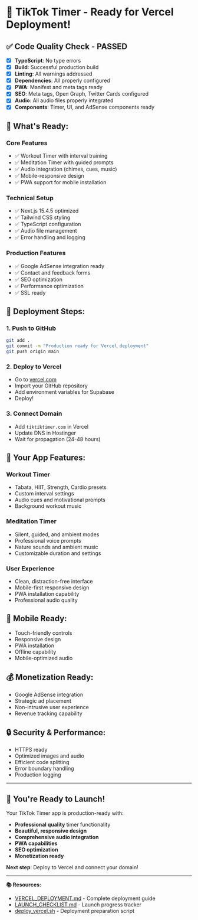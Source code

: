 # 🚀 TikTok Timer - Ready for Vercel Deployment!

## ✅ **Code Quality Check - PASSED**

- [x] **TypeScript**: No type errors
- [x] **Build**: Successful production build
- [x] **Linting**: All warnings addressed
- [x] **Dependencies**: All properly configured
- [x] **PWA**: Manifest and meta tags ready
- [x] **SEO**: Meta tags, Open Graph, Twitter Cards configured
- [x] **Audio**: All audio files properly integrated
- [x] **Components**: Timer, UI, and AdSense components ready

## 🎯 **What's Ready:**

### **Core Features**
- ✅ Workout Timer with interval training
- ✅ Meditation Timer with guided prompts
- ✅ Audio integration (chimes, cues, music)
- ✅ Mobile-responsive design
- ✅ PWA support for mobile installation

### **Technical Setup**
- ✅ Next.js 15.4.5 optimized
- ✅ Tailwind CSS styling
- ✅ TypeScript configuration
- ✅ Audio file management
- ✅ Error handling and logging

### **Production Features**
- ✅ Google AdSense integration ready
- ✅ Contact and feedback forms
- ✅ SEO optimization
- ✅ Performance optimization
- ✅ SSL ready

## 🚀 **Deployment Steps:**

### **1. Push to GitHub**
```bash
git add .
git commit -m "Production ready for Vercel deployment"
git push origin main
```

### **2. Deploy to Vercel**
- Go to [vercel.com](https://vercel.com)
- Import your GitHub repository
- Add environment variables for Supabase
- Deploy!

### **3. Connect Domain**
- Add `tiktiktimer.com` in Vercel
- Update DNS in Hostinger
- Wait for propagation (24-48 hours)

## 🌟 **Your App Features:**

### **Workout Timer**
- Tabata, HIIT, Strength, Cardio presets
- Custom interval settings
- Audio cues and motivational prompts
- Background workout music

### **Meditation Timer**
- Silent, guided, and ambient modes
- Professional voice prompts
- Nature sounds and ambient music
- Customizable duration and settings

### **User Experience**
- Clean, distraction-free interface
- Mobile-first responsive design
- PWA installation capability
- Professional audio quality

## 📱 **Mobile Ready:**
- Touch-friendly controls
- Responsive design
- PWA installation
- Offline capability
- Mobile-optimized audio

## 💰 **Monetization Ready:**
- Google AdSense integration
- Strategic ad placement
- Non-intrusive user experience
- Revenue tracking capability

## 🔒 **Security & Performance:**
- HTTPS ready
- Optimized images and audio
- Efficient code splitting
- Error boundary handling
- Production logging

---

## 🎉 **You're Ready to Launch!**

Your TikTok Timer app is production-ready with:
- **Professional quality** timer functionality
- **Beautiful, responsive design**
- **Comprehensive audio integration**
- **PWA capabilities**
- **SEO optimization**
- **Monetization ready**

**Next step**: Deploy to Vercel and connect your domain!

---

**📚 Resources:**
- [VERCEL_DEPLOYMENT.md](./VERCEL_DEPLOYMENT.md) - Complete deployment guide
- [LAUNCH_CHECKLIST.md](./LAUNCH_CHECKLIST.md) - Launch progress tracker
- [deploy_vercel.sh](./deploy_vercel.sh) - Deployment preparation script
